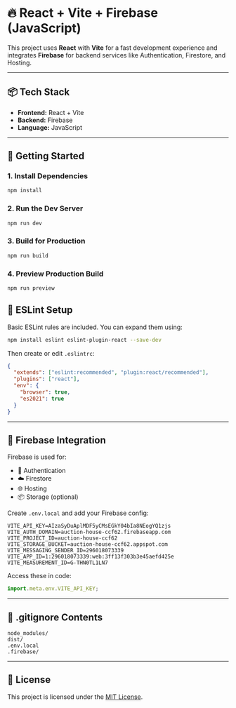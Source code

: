 # 🔥 React + Vite + Firebase (JavaScript)

This project uses **React** with **Vite** for a fast development experience and integrates **Firebase** for backend services like Authentication, Firestore, and Hosting.

---

## 📦 Tech Stack

- **Frontend:** React + Vite
- **Backend:** Firebase
- **Language:** JavaScript

---

## 🚀 Getting Started

### 1. Install Dependencies

```bash
npm install
```

### 2. Run the Dev Server

```bash
npm run dev
```

### 3. Build for Production

```bash
npm run build
```

### 4. Preview Production Build

```bash
npm run preview
```

## 🧪 ESLint Setup

Basic ESLint rules are included. You can expand them using:

```bash
npm install eslint eslint-plugin-react --save-dev
```

Then create or edit `.eslintrc`:

```json
{
  "extends": ["eslint:recommended", "plugin:react/recommended"],
  "plugins": ["react"],
  "env": {
    "browser": true,
    "es2021": true
  }
}
```

---

## 🔐 Firebase Integration

Firebase is used for:

- 🔐 Authentication
- ☁️ Firestore
- 🌐 Hosting
- 📦 Storage (optional)

Create `.env.local` and add your Firebase config:

```env
VITE_API_KEY=AIzaSyDuAplMDF5yCMsEGkY04bIa8NEogYQ1zjs
VITE_AUTH_DOMAIN=auction-house-ccf62.firebaseapp.com
VITE_PROJECT_ID=auction-house-ccf62
VITE_STORAGE_BUCKET=auction-house-ccf62.appspot.com
VITE_MESSAGING_SENDER_ID=296018073339
VITE_APP_ID=1:296018073339:web:3ff13f303b3e45aefd425e
VITE_MEASUREMENT_ID=G-THN0TL1LN7
```

Access these in code:

```js
import.meta.env.VITE_API_KEY;
```

---

## 📁 .gitignore Contents

```gitignore
node_modules/
dist/
.env.local
.firebase/
```

---

## 📄 License

This project is licensed under the [MIT License](LICENSE).
